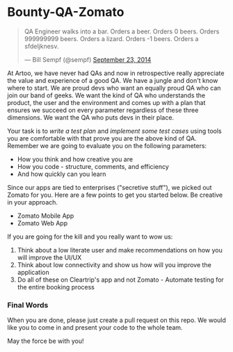 Bounty-QA-Zomato
=================

<blockquote class="twitter-tweet" lang="en"><p lang="nl" dir="ltr">QA Engineer walks into a bar. Orders a beer. Orders 0 beers. Orders 999999999 beers. Orders a lizard. Orders -1 beers. Orders a sfdeljknesv.</p>&mdash; Bill Sempf (@sempf) <a href="https://twitter.com/sempf/status/514473420277694465">September 23, 2014</a></blockquote>

At Artoo, we have never had QAs and now in retrospective really appreciate the value and experience of a good QA. We have a jungle and don't know where to start. We are proud devs who want an equally proud QA who can join our band of geeks. We want the kind of QA who understands the product, the user and the environment and comes up with a plan that ensures we succeed on every parameter regardless of these three dimensions. We want the QA who puts devs in their place.

Your task is to *write a test plan* and *implement some test cases* using tools you are comfortable with that prove you are the above kind of QA. Remember we are going to evaluate you on the following parameters:
 * How you think and how creative you are
 * How you code - structure, comments, and efficiency
 * And how quickly can you learn

Since our apps are tied to enterprises ("secretive stuff"), we picked out Zomato for you. Here are a few points to get you started below. Be creative in your approach.

* Zomato Mobile App
* Zomato Web App

If you are going for the kill and you really want to wow us:

1. Think about a low literate user and make recommendations on how you will improve the UI/UX
2. Think about low connectivity and show us how will you improve the application
3. Do all of these on Cleartrip's app and not Zomato - Automate testing for the entire booking process

### Final Words
When you are done, please just create a pull request on this repo. We would like you to come in and present your code to the whole team. 

May the force be with you!
